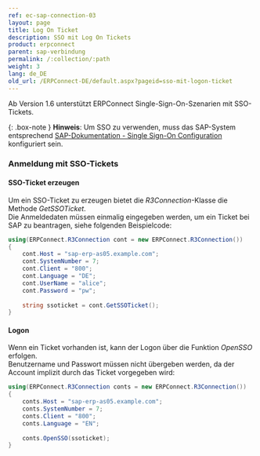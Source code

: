 ```yaml
---
ref: ec-sap-connection-03
layout: page
title: Log On Ticket
description: SSO mit Log On Tickets
product: erpconnect
parent: sap-verbindung
permalink: /:collection/:path
weight: 3
lang: de_DE
old_url: /ERPConnect-DE/default.aspx?pageid=sso-mit-logon-ticket
---
```


Ab Version 1.6 unterstützt ERPConnect Single-Sign-On-Szenarien mit SSO-Tickets. 

{: .box-note }
**Hinweis**: Um SSO zu verwenden, muss das SAP-System entsprechend [SAP-Dokumentation - Single Sign-On Configuration](https://help.sap.com/doc/saphelp_nw75/7.5.5/en-US/48/ca0fe42fbb5c97e10000000a42189d/content.htm?no_cache=true) konfiguriert sein.

### Anmeldung mit SSO-Tickets

#### SSO-Ticket erzeugen
Um ein SSO-Ticket zu erzeugen bietet die *R3Connection*-Klasse die Methode *GetSSOTicket*. <br>
Die Anmeldedaten müssen einmalig eingegeben werden, um ein Ticket bei SAP zu beantragen, siehe folgenden Beispielcode:

```csharp
using(ERPConnect.R3Connection cont = new ERPConnect.R3Connection())
{
    cont.Host = "sap-erp-as05.example.com";  
    cont.SystemNumber = 7;  
    cont.Client = "800";  
    cont.Language = "DE";  
    cont.UserName = "alice";  
    cont.Password = "pw";  
  
    string ssoticket = cont.GetSSOTicket();
}
```

#### Logon
Wenn ein Ticket vorhanden ist, kann der Logon über die Funktion *OpenSSO* erfolgen.<br>
Benutzername und Passwort müssen nicht übergeben werden, da der Account implizit durch das Ticket vorgegeben wird:

```csharp
using(ERPConnect.R3Connection conts = new ERPConnect.R3Connection())
{
    conts.Host = "sap-erp-as05.example.com"; 
    conts.SystemNumber = 7; 
    conts.Client = "800"; 
	conts.Language = "EN"; 
       
    conts.OpenSSO(ssoticket);
}
```